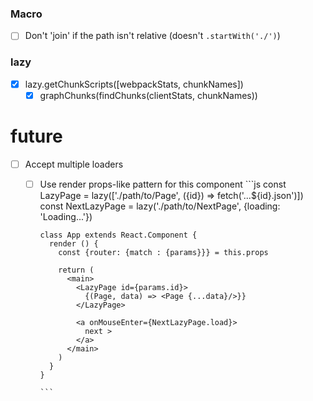 ### Macro
- [ ] Don't 'join' if the path isn't relative (doesn't `.startWith('./')`)

### lazy
- [x] lazy.getChunkScripts([webpackStats, chunkNames])
  - [x] graphChunks(findChunks(clientStats, chunkNames))

# future
- [ ] Accept multiple loaders
  - [ ] Use render props-like pattern for this component
        ```js
        const LazyPage = lazy(['./path/to/Page', ({id}) => fetch('...${id}.json')])
        const NextLazyPage = lazy('./path/to/NextPage', {loading: 'Loading...'})


        class App extends React.Component {
          render () {
            const {router: {match : {params}}} = this.props

            return (
              <main>
                <LazyPage id={params.id}>
                  {(Page, data) => <Page {...data}/>}}
                </LazyPage>

                <a onMouseEnter={NextLazyPage.load}>
                  next >
                </a>
              </main>
            )
          }
        }

        ```
